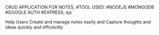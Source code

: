 CRUD APPLICATION FOR NOTES, 
#TOOL USED:
#NODEJS
#MONGODB
#GOOGLE AUTH
#EXPRESS, ejs

Help Users Create and manage notes easily and Capture thoughts and ideas quickly and efficiently
